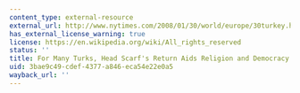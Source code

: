 ```yaml
---
content_type: external-resource
external_url: http://www.nytimes.com/2008/01/30/world/europe/30turkey.html
has_external_license_warning: true
license: https://en.wikipedia.org/wiki/All_rights_reserved
status: ''
title: For Many Turks, Head Scarf's Return Aids Religion and Democracy
uid: 3bae9c49-cdef-4377-a846-eca54e22e0a5
wayback_url: ''
---
```

